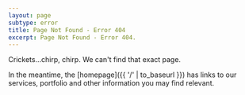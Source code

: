 ```yaml
---
layout: page
subtype: error
title: Page Not Found - Error 404
excerpt: Page Not Found - Error 404.
---
```


Crickets...chirp, chirp. We can't find that exact page.

In the meantime, the [homepage]({{ '/' | to_baseurl }}) has links to our services, portfolio and other information you may find relevant.
